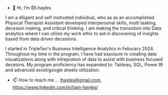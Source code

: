 - 👋 Hi, I’m @Lhayles

I am a diligent and self motivated individual, who as as an accomplished Physical Therapist Assistant developed interpersonal skills, multi tasking, decesion making, and critical thinking.  I am making the transistion into Data analytics where I can utilize my work ethic to aid in discovering of insights based from data driven decesions.

I started in TripleTen's Business Intelligence Analytics in Feburary 2024.  Throughout my time in the program, I have had exposure to creating data visualizations along with intrepration of data to assist with business focused deceions.  My program proficiency has expanded to: Tableau, SQL, Power BI and advanced excel/google sheets utilization.
- 📫 How to reach me ... lhayles@gmail.com, https://www.linkedin.com/in/liam-hayles/


<!---
Lhayles/Lhayles is a ✨ special ✨ repository because its `README.md` (this file) appears on your GitHub profile.
You can click the Preview link to take a look at your changes.
--->
